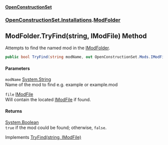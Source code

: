 #### [OpenConstructionSet](index.md 'index')
### [OpenConstructionSet.Installations](index.md#OpenConstructionSet_Installations 'OpenConstructionSet.Installations').[ModFolder](wm8mvflY+X70b3tSoQrLmA.md 'OpenConstructionSet.Installations.ModFolder')
## ModFolder.TryFind(string, IModFile) Method
Attempts to find the named mod in the [IModFolder](wh7_cj0PEb2QTfOlBPaoIQ.md 'OpenConstructionSet.Installations.IModFolder').  
```csharp
public bool TryFind(string modName, out OpenConstructionSet.Mods.IModFile file);
```
#### Parameters
<a name='OpenConstructionSet_Installations_ModFolder_TryFind(string_OpenConstructionSet_Mods_IModFile)_modName'></a>
`modName` [System.String](https://docs.microsoft.com/en-us/dotnet/api/System.String 'System.String')  
Name of the mod to find e.g. example or example.mod
  
<a name='OpenConstructionSet_Installations_ModFolder_TryFind(string_OpenConstructionSet_Mods_IModFile)_file'></a>
`file` [IModFile](IKbYBL+aXAnVnb4gGogjfQ.md 'OpenConstructionSet.Mods.IModFile')  
Will contain the located [IModFile](IKbYBL+aXAnVnb4gGogjfQ.md 'OpenConstructionSet.Mods.IModFile') if found.
  
#### Returns
[System.Boolean](https://docs.microsoft.com/en-us/dotnet/api/System.Boolean 'System.Boolean')  
`true` if the mod could be found; otherwise, `false`.

Implements [TryFind(string, IModFile)](Lys15ylxqogs5pWuAVjGOw.md 'OpenConstructionSet.Installations.IModFolder.TryFind(string, OpenConstructionSet.Mods.IModFile)')  
